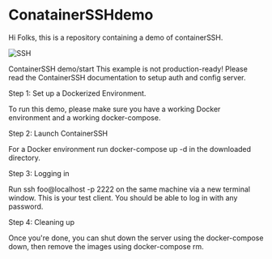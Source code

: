 # ConatainerSSHdemo
Hi Folks, this is a repository containing a demo of containerSSH.

![SSH](https://user-images.githubusercontent.com/52308512/211169079-42da4d73-4146-435d-9087-5a75bbd5b142.png)

ContainerSSH demo/start
This example is not production-ready! Please read the ContainerSSH documentation to setup auth and config server.

Step 1: Set up a Dockerized Environment.

To run this demo, please make sure you have a working Docker environment and a working docker-compose.

Step 2: Launch ContainerSSH

For a Docker environment run docker-compose up -d in the downloaded directory.

Step 3: Logging in

Run ssh foo@localhost -p 2222 on the same machine via a new terminal window. This is your test client. You should be able to log in with any password.

Step 4: Cleaning up

Once you're done, you can shut down the server using the docker-compose down, then remove the images using docker-compose rm.
